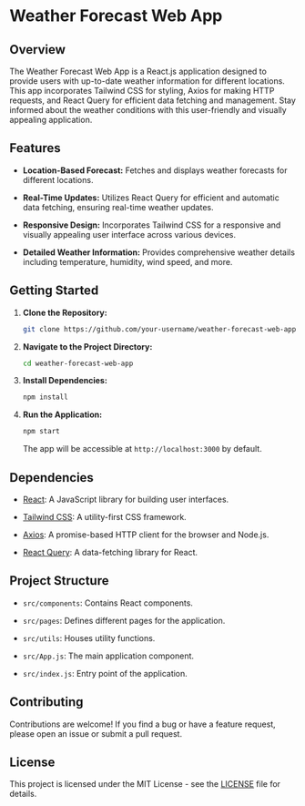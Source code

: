 # Weather Forecast Web App

## Overview

The Weather Forecast Web App is a React.js application designed to provide users with up-to-date weather information for different locations. This app incorporates Tailwind CSS for styling, Axios for making HTTP requests, and React Query for efficient data fetching and management. Stay informed about the weather conditions with this user-friendly and visually appealing application.

## Features

- **Location-Based Forecast:** Fetches and displays weather forecasts for different locations.

- **Real-Time Updates:** Utilizes React Query for efficient and automatic data fetching, ensuring real-time weather updates.

- **Responsive Design:** Incorporates Tailwind CSS for a responsive and visually appealing user interface across various devices.

- **Detailed Weather Information:** Provides comprehensive weather details including temperature, humidity, wind speed, and more.

## Getting Started

1. **Clone the Repository:**

   ```bash
   git clone https://github.com/your-username/weather-forecast-web-app.git
   ```

2. **Navigate to the Project Directory:**

   ```bash
   cd weather-forecast-web-app
   ```

3. **Install Dependencies:**

   ```bash
   npm install
   ```

4. **Run the Application:**

   ```bash
   npm start
   ```

   The app will be accessible at `http://localhost:3000` by default.

## Dependencies

- [React](https://reactjs.org/): A JavaScript library for building user interfaces.

- [Tailwind CSS](https://tailwindcss.com/): A utility-first CSS framework.

- [Axios](https://axios-http.com/): A promise-based HTTP client for the browser and Node.js.

- [React Query](https://react-query.tanstack.com/): A data-fetching library for React.

## Project Structure

- `src/components`: Contains React components.

- `src/pages`: Defines different pages for the application.

- `src/utils`: Houses utility functions.

- `src/App.js`: The main application component.

- `src/index.js`: Entry point of the application.

## Contributing

Contributions are welcome! If you find a bug or have a feature request, please open an issue or submit a pull request.

## License

This project is licensed under the MIT License - see the [LICENSE](LICENSE) file for details.